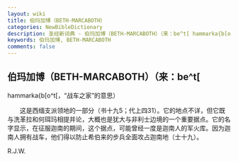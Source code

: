 ```yaml
---
layout: wiki
title: 伯玛加博（BETH-MARCABOTH）
categories: NewBibleDictionary
description: 圣经新词典 - 伯玛加博（BETH-MARCABOTH）（来：be^t[ hammarka{b[o^t[，“战车之家”的意思）
keywords: 伯玛加博, BETH-MARCABOTH
comments: false
---
```


## 伯玛加博（BETH-MARCABOTH）（来：be^t[

hammarka{b[o^t[，“战车之家”的意思）

　　这是西缅支派领地的一部分（书十九5；代上四31）。它的地点不详，但它既与洗革拉和何珥玛相提并论，大概也是犹大与非利士边境的一个重要据点。它的名字显示，在征服迦南的期间，这个据点，可能曾经一度是迦南人的军火库。因为迦南人拥有战车，他们得以防止希伯来的步兵全面攻占迦南地（士十九）。

R.J.W.






